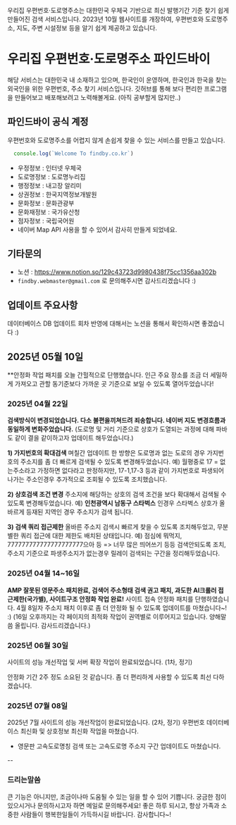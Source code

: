 우리집 우편번호·도로명주소는 대한민국 우체국 기반으로 최신 발행기간 기준 찾기 쉽게 만들어진 검색 서비스입니다.
2023년 10월 웹사이트를 개장하여, 우편번호와 도로명주소, 지도, 주변 시설정보 등을 알기 쉽게 제공하고 있습니다.

# 우리집 우편번호·도로명주소 파인드바이

해당 서비스는 대한민국 내 소재하고 있으며, 한국인이 운영하며, 한국인과 한국을 찾는 외국인을 위한 우편번호, 주소 찾기 서비스입니다.
깃허브를 통해 보다 편리한 프로그램을 만들어보고 배포해보려고 노력해볼게요. (아직 공부할게 많지만..)

## 파인드바이 공식 계정

우편번호와 도로명주소를 어렵지 않게 손쉽게 찾을 수 있는 서비스를 만들고 있습니다.

```js
  console.log(`Welcome To findby.co.kr`)
```

* 우정정보 : 인터넷 우체국
* 도로명정보 : 도로명누리집
* 행정정보 : 내고장 알리미
* 상권정보 : 한국지역정보개발원
* 문화정보 : 문화관광부
* 문화재정보 : 국가유산청
* 점자정보 : 국립국어원
* 네이버 Map API 사용을 할 수 있어서 감사히 만들게 되었네요.

## 기타문의
* 노션 : https://www.notion.so/129c43723d9980438f75cc1356aa302b
* `findby.webmaster@gmail.com` 로 문의해주시면 감사드리겠습니다 :)

## 업데이트 주요사항

데이터베이스 DB 업데이트 회차 반영에 대해서는 노션을 통해서 확인하시면 좋겠습니다 :)

## 2025년 05월 10일
**안정화 작업 패치를 오늘 간헐적으로 단행했습니다. 인근 주요 장소를 조금 더 세밀하게 가져오고 관할 동기준보다 가까운 곳 기준으로 보일 수 있도록 열어두었습니다!

### 2025년 04월 22일
**검색방식이 변경되었습니다. 다소 불편을끼쳐드려 죄송합니다. 네이버 지도 변경흐름과 동일하게 변화주었습니다.**
(도로명 및 거리 기준으로 상호가 도열되는 과정에 대해 파바도 같이 결을 같이하고자 업데이트 해두었습니다.)

**1) 가지번호의 확대검색**
며칠간 업데이트 한 방향은 도로명과 없는 도로의 경우 가지번호의 주소지를 좀 더 빠르게 검색될 수 있도록 변경해두었습니다.
예) 월평중로 17 = 없는주소라고 가정하면 없다라고 판정하지만, 17-1,17-3 등과 같이 가지번호로 파생되어 나가는 주소인경우 추가적으로 조회될 수 있도록 조치했습니다.

**2) 상호검색 조건 변경**
주소지에 해당하는 상호의 검색 조건을 보다 확대해서 검색될 수 있도록 변경해두었습니다.
예) **인천광역시 남동구 스타벅스** 인경우 스타벅스 상호가 올바르게 등재된 지역인 경우 주소지가 검색 됩니다.

**3) 검색 쿼리 접근제한**
올바른 주소지 검색시 빠르게 찾을 수 있도록 조치해두었고, 무분별한 쿼리 접근에 대한 제한도 배치된 상태입니다.
예) 점심에 뭐먹지, 777777777777777777777으아 등 => 너무 많은 띄어쓰기 등등 검색안되도록 조치, 주소지 기준으로 파생주소지가 없는경우 릴레이 검색되는 구간을 정리해두었습니다.


### 2025년 04월 14~16일
**AMP 잘못된 영문주소 패치완료, 검색어 주소형태 검색 권고 패치, 과도한 AI크롤러 접근제한(국가별), 사이트구조 안정화 작업 완료!**
사이트 접속 안정화 패치를 단행하였습니다. 4월 8일자 주소지 패치 이후로 좀 더 안정화 될 수 있도록 업데이트를 마쳤습니다~! :)
(16일 오후까지는 각 페이지의 최적화 작업이 권역별로 이루어지고 있습니다. 양해말씀 올립니다. 감사드리겠습니다.)

### 2025년 06월 30일
사이트의 성능 개선작업 및 서버 확장 작업이 완료되었습니다. (1차, 정기)

안정화 기간 2주 정도 소요된 것 같습니다. 좀 더 편리하게 사용할 수 있도록 최선 다하겠습니다.

### 2025년 07월 08일
2025년 7월 사이트의 성능 개선작업이 완료되었습니다. (2차, 정기)
우편번호 데이터베이스 최신화 및 상호정보 최신화 작업을 마쳤습니다.
- 영문판 고속도로명칭 검색 또는 고속도로명 주소지 구간 업데이트도 마쳤습니다.

--

### 드리는말씀

큰 기능은 아니지만, 조금이나마 도움될 수 있는 일을 할 수 있어 기쁩니다.
궁금한 점이 있으시거나 문의하시고자 하면 메일로 문의해주세요!
좋은 하루 되시고, 항상 가족과 소중한 사람들이 행복한일들이 가득하시길 바랍니다. 감사합니다~!
